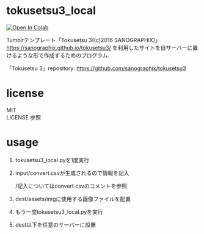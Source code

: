 # tokusetsu3_local

[![Open In Colab](https://colab.research.google.com/assets/colab-badge.svg)](https://colab.research.google.com/github/nankasuisui/tokusetsu3_local/blob/master/tokusetsu_local.ipynb
)

Tumblrテンプレート「Tokusetsu 3((c)2016 SANOGRAPHIX)」 https://sanographix.github.io/tokusetsu3/ を利用したサイトを自サーバーに置けるような形で作成するためのプログラム.

「Tokusetsu 3」repository: https://github.com/sanographix/tokusetsu3 

# license
MIT  
LICENSE 参照

# usage
1. tokusetsu3_local.pyを1度実行

2. input/convert.csvが生成されるので情報を記入

    /記入についてはconvert.csvのコメントを参照

3. dest/assets/imgに使用する画像ファイルを配置

4. もう一度tokusetsu3_local.pyを実行

5. dest以下を任意のサーバーに設置
